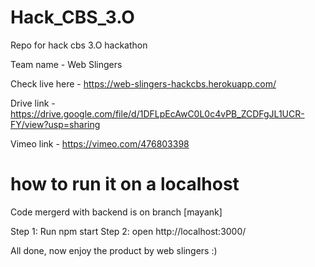 # Hack_CBS_3.O
Repo for hack cbs 3.O hackathon

Team name - Web Slingers

Check live here - https://web-slingers-hackcbs.herokuapp.com/

Drive link - https://drive.google.com/file/d/1DFLpEcAwC0L0c4vPB_ZCDFgJL1UCR-FY/view?usp=sharing

Vimeo link - https://vimeo.com/476803398

# how to run it on a localhost

Code mergerd with backend is on branch [mayank]

Step 1: Run npm start
Step 2: open http://localhost:3000/ 

All done, now enjoy the product by web slingers :)

